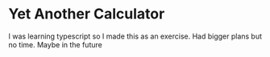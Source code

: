 # Yet Another Calculator

I was learning typescript so I made this as an exercise. Had bigger plans but no time. Maybe in the future
